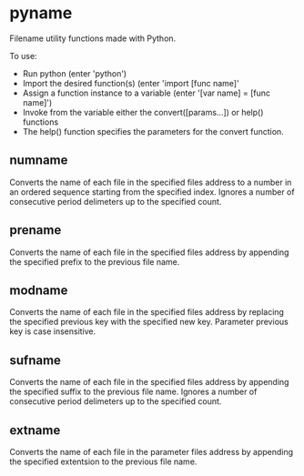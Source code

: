 # pyname

Filename utility functions made with Python. 

To use: 
* Run python (enter 'python')
* Import the desired function(s) (enter 'import [func name]'
* Assign a function instance to a variable (enter '[var name] = [func name]')
* Invoke from the variable either the convert([params...]) or help() functions
* The help() function specifies the parameters for the convert function.

## numname

Converts the name of each file in the specified files address to a number in an ordered sequence starting from the specified index. Ignores a number of consecutive period delimeters up to the specified count.

## prename

Converts the name of each file in the specified files address by appending the specified prefix to the previous file name.

## modname

Converts the name of each file in the specified files address by replacing the specified previous key with the specified new key. Parameter previous key is case insensitive.

## sufname

Converts the name of each file in the specified files address by appending the specified suffix to the previous file name. Ignores a number of consecutive period delimeters up to the specified count.

## extname

Converts the name of each file in the parameter files address by appending the specified extentsion to the previous file name.